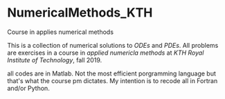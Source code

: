 # NumericalMethods_KTH

Course in applies numerical methods


This is a collection of numerical solutions to *ODEs* and *PDEs*.
All problems are exercises in a course in *applied numericla methods*
at *KTH Royal Institute of Technology*, fall 2019.

all codes are in Matlab. Not the most efficient porgramming language 
but that's what the course pm dictates. My intention is to recode all in Fortran and/or Python.

